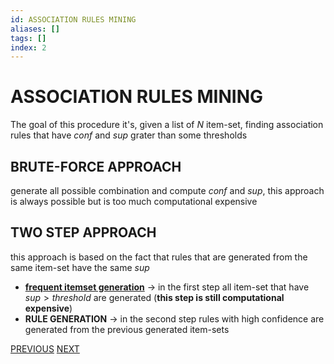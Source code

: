 ```yaml
---
id: ASSOCIATION RULES MINING
aliases: []
tags: []
index: 2
---
```


# ASSOCIATION RULES MINING

The goal of this procedure it's, given a list of $N$ item-set, finding association rules that have  $conf$ and $sup$ grater than some thresholds

## BRUTE-FORCE APPROACH

generate all possible combination and compute $conf$ and $sup$, this approach is always possible but is too much computational expensive

## TWO STEP APPROACH

this approach is based on the fact that rules that are generated from the same item-set have the same $sup$

- **[frequent itemset generation](FREQUENT_ITEMSET_GENERATION.md)** -> in the first step all item-set that have $sup \gt threshold$ are generated (**this step is still computational expensive**)
- **RULE GENERATION** -> in the second step rules with high confidence are generated from the previous generated item-sets

[PREVIOUS](ASSOCIATION_RULES.md) [NEXT](RULES_GENERATION.md)
